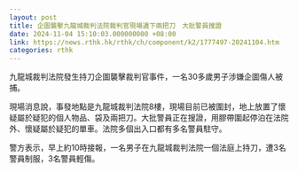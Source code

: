 ```yaml
---
layout: post
title: 企圖襲擊九龍城裁判法院裁判官現場遺下兩把刀　大批警員搜證
date: 2024-11-04 15:10:03.000000000 +08:00
link: https://news.rthk.hk/rthk/ch/component/k2/1777497-20241104.htm
categories: rthk
---
```


九龍城裁判法院發生持刀企圖襲擊裁判官事件，一名30多歲男子涉嫌企圖傷人被捕。

現場消息說，事發地點是九龍城裁判法院8樓，現場目前已被圍封，地上放置了懷疑屬於疑犯的個人物品、袋及兩把刀。大批警員正在搜證，用膠帶圍起停泊在法院外、懷疑屬於疑犯的單車。法院多個出入口都有多名警員駐守。

警方表示，早上約10時接報，一名男子在九龍城裁判法院一個法庭上持刀，遭3名警員制服，3名警員輕傷。
